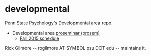 developmental
=============

Penn State Psychology's Developmental area repo.

- Developmental area [proseminar (prosem)](prosem/)
    + [Fall 2015 schedule](prosem/devel-prosem-2015-fall.md)

Rick Gilmore -- rogilmore AT-SYMBOL psu DOT edu -- maintains it.